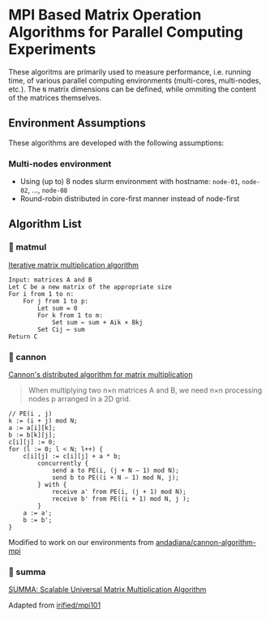 # MPI Based Matrix Operation Algorithms for Parallel Computing Experiments

These algoritms are primarily used to measure performance, i.e. running time, of various parallel computing environments (multi-cores, multi-nodes, etc.). The `N` matrix dimensions can be defined, while ommiting the content of the matrices themselves.

## Environment Assumptions

These algorithms are developed with the following assumptions:

### Multi-nodes environment

- Using (up to) 8 nodes slurm environment with hostname: `node-01`, `node-02`, ..., `node-08`
- Round-robin distributed in core-first manner instead of node-first

## Algorithm List

### 📂 matmul

[Iterative matrix multiplication algorithm](https://en.wikipedia.org/wiki/Matrix_multiplication_algorithm#Iterative_algorithm)

```
Input: matrices A and B
Let C be a new matrix of the appropriate size
For i from 1 to n:
    For j from 1 to p:
        Let sum = 0
        For k from 1 to m:
            Set sum ← sum + Aik × Bkj
        Set Cij ← sum
Return C
```

### 📂 cannon

[Cannon's distributed algorithm for matrix multiplication](https://en.wikipedia.org/wiki/Cannon%27s_algorithm)

> When multiplying two n×n matrices A and B, we need n×n processing nodes p arranged in a 2D grid.

```
// PE(i , j)
k := (i + j) mod N;
a := a[i][k];
b := b[k][j];
c[i][j] := 0;
for (l := 0; l < N; l++) {
    c[i][j] := c[i][j] + a * b;
        concurrently {
            send a to PE(i, (j + N − 1) mod N);
            send b to PE((i + N − 1) mod N, j);
        } with {
            receive a' from PE(i, (j + 1) mod N);
            receive b' from PE((i + 1) mod N, j );
        }
    a := a';
    b := b';
}
```

Modified to work on our environments from [andadiana/cannon-algorithm-mpi](https://github.com/andadiana/cannon-algorithm-mpi)

### 📂 summa

[SUMMA: Scalable Universal Matrix Multiplication Algorithm](https://dl.acm.org/doi/10.5555/899248)

Adapted from [irified/mpi101](https://github.com/irifed/mpi101/blob/master/summa.c)
